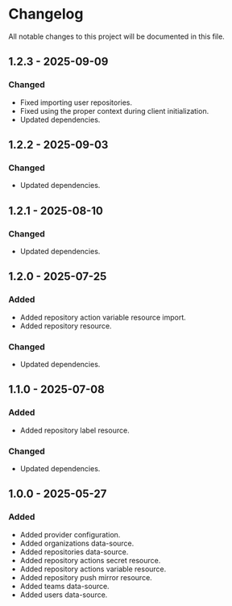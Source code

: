 # Changelog

All notable changes to this project will be documented in this file.

## 1.2.3 - 2025-09-09

### Changed

- Fixed importing user repositories.
- Fixed using the proper context during client initialization.
- Updated dependencies.

## 1.2.2 - 2025-09-03

### Changed

- Updated dependencies.

## 1.2.1 - 2025-08-10

### Changed

- Updated dependencies.

## 1.2.0 - 2025-07-25

### Added

- Added repository action variable resource import.
- Added repository resource.

### Changed

- Updated dependencies.

## 1.1.0 - 2025-07-08

### Added

- Added repository label resource.

### Changed

- Updated dependencies.

## 1.0.0 - 2025-05-27

### Added

- Added provider configuration.
- Added organizations data-source.
- Added repositories data-source.
- Added repository actions secret resource.
- Added repository actions variable resource.
- Added repository push mirror resource.
- Added teams data-source.
- Added users data-source.
